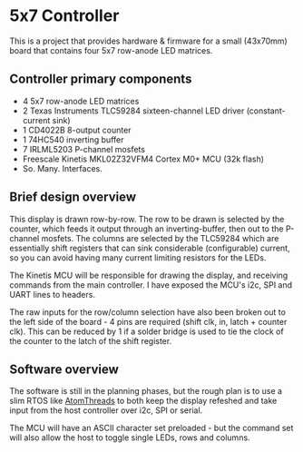 # 5x7 Controller

This is a project that provides hardware & firmware for a small (43x70mm) board that contains four 5x7 row-anode LED matrices.

## Controller primary components

* 4 5x7 row-anode LED matrices
* 2 Texas Instruments TLC59284 sixteen-channel LED driver (constant-current sink)
* 1 CD4022B 8-output counter
* 1 74HC540 inverting buffer
* 7 IRLML5203 P-channel mosfets
* Freescale Kinetis MKL02Z32VFM4 Cortex M0+ MCU (32k flash)
* So. Many. Interfaces.

## Brief design overview

This display is drawn row-by-row. The row to be drawn is selected by the counter, which feeds it output through an inverting-buffer, then out to the P-channel mosfets. The columns are selected by the TLC59284 which are essentially shift registers that can sink considerable (configurable) current, so you can avoid having many current limiting resistors for the LEDs.

The Kinetis MCU will be responsible for drawing the display, and receiving commands from the main controller. I have exposed the MCU's i2c, SPI and UART lines to headers.

The raw inputs for the row/column selection have also been broken out to the left side of the board - 4 pins are required (shift clk, in, latch + counter clk). This can be reduced by 1 if a solder bridge is used to tie the clock of the counter to the latch of the shift register.

## Software overview

The software is still in the planning phases, but the rough plan is to use a slim RTOS like [AtomThreads](http://atomthreads.com/) to both keep the display refeshed and take input from the host controller over i2c, SPI or serial.

The MCU will have an ASCII character set preloaded - but the command set will also allow the host to toggle single LEDs, rows and columns. 